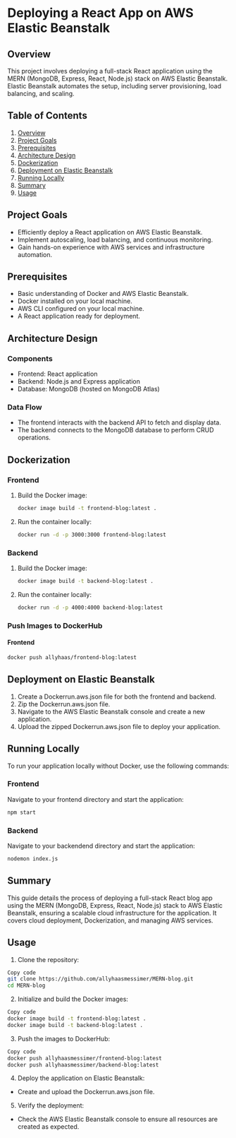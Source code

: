 # Deploying a React App on AWS Elastic Beanstalk

## Overview

This project involves deploying a full-stack React application using the MERN (MongoDB, Express, React, Node.js) stack on AWS Elastic Beanstalk. Elastic Beanstalk automates the setup, including server provisioning, load balancing, and scaling.

## Table of Contents

1. [Overview](#overview)
2. [Project Goals](#project-goals)
3. [Prerequisites](#prerequisites)
4. [Architecture Design](#architecture-design)
5. [Dockerization](#dockerization)
6. [Deployment on Elastic Beanstalk](#deployment-on-elastic-beanstalk)
7. [Running Locally](#running-locally)
8. [Summary](#summary)
9. [Usage](#usage)

## Project Goals

-   Efficiently deploy a React application on AWS Elastic Beanstalk.
-   Implement autoscaling, load balancing, and continuous monitoring.
-   Gain hands-on experience with AWS services and infrastructure automation.

## Prerequisites

-   Basic understanding of Docker and AWS Elastic Beanstalk.
-   Docker installed on your local machine.
-   AWS CLI configured on your local machine.
-   A React application ready for deployment.

## Architecture Design

### Components

-   Frontend: React application
-   Backend: Node.js and Express application
-   Database: MongoDB (hosted on MongoDB Atlas)

### Data Flow

-   The frontend interacts with the backend API to fetch and display data.
-   The backend connects to the MongoDB database to perform CRUD operations.

## Dockerization

### Frontend

1. Build the Docker image:
    ```sh
    docker image build -t frontend-blog:latest .
    ```
2. Run the container locally:
    ```sh
    docker run -d -p 3000:3000 frontend-blog:latest
    ```

### Backend

1. Build the Docker image:
    ```sh
    docker image build -t backend-blog:latest .
    ```
2. Run the container locally:
    ```sh
    docker run -d -p 4000:4000 backend-blog:latest
    ```

### Push Images to DockerHub

#### Frontend

```sh
docker push allyhaas/frontend-blog:latest
```

## Deployment on Elastic Beanstalk

1. Create a Dockerrun.aws.json file for both the frontend and backend.
2. Zip the Dockerrun.aws.json file.
3. Navigate to the AWS Elastic Beanstalk console and create a new application.
4. Upload the zipped Dockerrun.aws.json file to deploy your application.

## Running Locally

To run your application locally without Docker, use the following commands:

### Frontend

Navigate to your frontend directory and start the application:

```sh
npm start
```

### Backend

Navigate to your backendend directory and start the application:

```sh
nodemon index.js

```

## Summary

This guide details the process of deploying a full-stack React blog app using the MERN (MongoDB, Express, React, Node.js) stack to AWS Elastic Beanstalk, ensuring a scalable cloud infrastructure for the application. It covers cloud deployment, Dockerization, and managing AWS services.

## Usage

1. Clone the repository:

```sh
Copy code
git clone https://github.com/allyhaasmessimer/MERN-blog.git
cd MERN-blog
```

2. Initialize and build the Docker images:

```sh
Copy code
docker image build -t frontend-blog:latest .
docker image build -t backend-blog:latest .
```

3. Push the images to DockerHub:

```sh
Copy code
docker push allyhaasmessimer/frontend-blog:latest
docker push allyhaasmessimer/backend-blog:latest
```

4. Deploy the application on Elastic Beanstalk:

-   Create and upload the Dockerrun.aws.json file.

5. Verify the deployment:

-   Check the AWS Elastic Beanstalk console to ensure all resources are created as expected.
